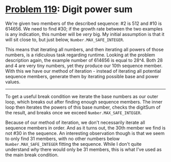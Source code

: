 # [Problem 119](https://projecteuler.net/problem=119): Digit power sum

We're given two members of the described sequence: #2 is 512 and #10 is 614656.
We need to find #30; if the growth rate between the two examples is any indication, this number will be *very* big.
My initial assumption is that it will sit close to, but just below, `Number.MAX_SAFE_INTEGER`.

This means that iterating all numbers, and then iterating all powers of those numbers, is a ridiculous task regarding runtime.
Looking at the problem description again, the example number of 614656 is equal to 28^4.
Both 28 and 4 are very tiny numbers, yet they produce our 10th sequence member.
With this we have our method of iteration - instead of iterating all potential sequence members, generate them by iterating possible base and power values.

---

To get a useful break condition we iterate the base numbers as our outer loop, which breaks out after finding enough sequence members.
The inner loop then iterates the powers of this base number, checks the digitSum of the result, and breaks once we exceed `Number.MAX_SAFE_INTEGER`.

Because of our method of iteration, we don't necessarily iterate all sequence members in order.
And as it turns out, the 30th member we find is not #30 in the sequence.
An interesting observation though is that we seem to only find 31 members, with no other numbers below `Number.MAX_SAFE_INTEGER` fitting the sequence.
While I don't quite understand *why* there would only be 31 members, this is what I've used as the main break condition.
